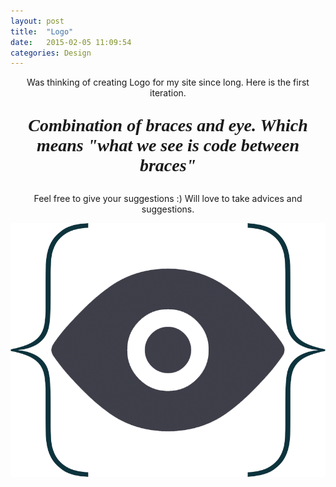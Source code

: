```yaml
---
layout: post
title:  "Logo"
date:   2015-02-05 11:09:54
categories: Design
---
```



<p style="text-align: center;">
Was thinking of creating Logo for my site since long. Here is the first iteration.</p>
<p style="font-family: initial; font-size: 2em;font-weight: bold;text-align: center; font-style: italic">Combination of braces and eye. Which means "what we see is code between braces"</p>
<p style="text-align: center;">
Feel free to give your suggestions :) Will love to take advices and suggestions.
</p>


![logo](/images/logo.png "Logo")